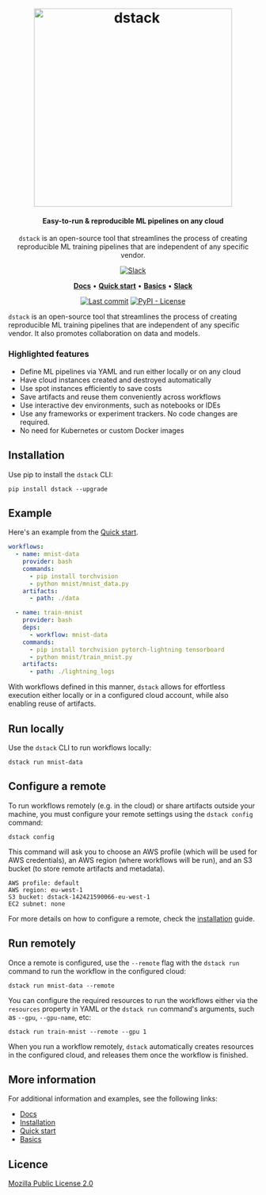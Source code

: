 <div align="center">
<h1 align="center">
  <a target="_blank" href="https://dstack.ai">
    <picture>
      <source media="(prefers-color-scheme: dark)" srcset="https://raw.githubusercontent.com/dstackai/dstack/master/docs/assets/logo-dark.svg"/>
      <img alt="dstack" src="https://raw.githubusercontent.com/dstackai/dstack/master/docs/assets/logo.svg" width="400px"/>
    </picture>
  </a>
</h1>

<h4 align="center">
Easy-to-run & reproducible ML pipelines on any cloud
</h4>

<p align="center">
<code>dstack</code> is an open-source tool that streamlines the process of creating reproducible ML training pipelines that are independent of any specific vendor. 
</p>

[![Slack](https://img.shields.io/badge/slack-join%20community-blueviolet?logo=slack&style=for-the-badge)](https://join.slack.com/t/dstackai/shared_invite/zt-xdnsytie-D4qU9BvJP8vkbkHXdi6clQ)

<p align="center">
<a href="https://docs.dstack.ai" target="_blank"><b>Docs</b></a> • 
<a href="https://docs.dstack.ai/quick-start"><b>Quick start</b></a> • 
<a href="https://docs.dstack.ai/basics/hello-world" target="_blank"><b>Basics</b></a> • 
<a href="https://join.slack.com/t/dstackai/shared_invite/zt-xdnsytie-D4qU9BvJP8vkbkHXdi6clQ" target="_blank"><b>Slack</b></a> 
</p>

[![Last commit](https://img.shields.io/github/last-commit/dstackai/dstack)](https://github.com/dstackai/dstack/commits/)
[![PyPI - License](https://img.shields.io/pypi/l/dstack?style=flat&color=blue)](https://github.com/dstackai/dstack/blob/master/LICENSE.md)

</div>

`dstack` is an open-source tool that streamlines the process of creating reproducible ML training pipelines that are
independent of any specific vendor. It also promotes collaboration on data and models.

### Highlighted features

* Define ML pipelines via YAML and run either locally or on any cloud
* Have cloud instances created and destroyed automatically
* Use spot instances efficiently to save costs
* Save artifacts and reuse them conveniently across workflows
* Use interactive dev environments, such as notebooks or IDEs
* Use any frameworks or experiment trackers. No code changes are required.
* No need for Kubernetes or custom Docker images

## Installation

Use pip to install the `dstack` CLI:

```shell
pip install dstack --upgrade
```

## Example

Here's an example from the [Quick start](https://docs.dstack.ai/quick-start).

```yaml
workflows:
  - name: mnist-data
    provider: bash
    commands:
      - pip install torchvision
      - python mnist/mnist_data.py
    artifacts:
      - path: ./data

  - name: train-mnist
    provider: bash
    deps:
      - workflow: mnist-data
    commands:
      - pip install torchvision pytorch-lightning tensorboard
      - python mnist/train_mnist.py
    artifacts:
      - path: ./lightning_logs
```

With workflows defined in this manner, `dstack` allows for effortless execution either locally or in a configured cloud
account, while also enabling reuse of artifacts.

## Run locally

Use the `dstack` CLI to run workflows locally:

```shell
dstack run mnist-data
```

## Configure a remote

To run workflows remotely (e.g. in the cloud) or share artifacts outside your machine, 
you must configure your remote settings using the `dstack config` command:

```shell
dstack config
```

This command will ask you to choose an AWS profile (which will be used for AWS credentials), an AWS
region (where workflows will be run), and an S3 bucket (to store remote artifacts and metadata).

```shell
AWS profile: default
AWS region: eu-west-1
S3 bucket: dstack-142421590066-eu-west-1
EC2 subnet: none
```

For more details on how to configure a remote, check the [installation](https://docs.dstack.ai/installation/#optional-configure-a-remote) guide.

## Run remotely

Once a remote is configured, use the `--remote` flag with the `dstack run` command to run the 
workflow in the configured cloud:

```shell
dstack run mnist-data --remote
```

You can configure the required resources to run the workflows either via the `resources` property in YAML
or the `dstack run` command's arguments, such as `--gpu`, `--gpu-name`, etc:

```shell
dstack run train-mnist --remote --gpu 1
```

When you run a workflow remotely, `dstack` automatically creates resources in the configured cloud,
and releases them once the workflow is finished.

## More information

For additional information and examples, see the following links:

* [Docs](https://docs.dstack.ai/)
* [Installation](https://docs.dstack.ai/installation)
* [Quick start](https://docs.dstack.ai/quick-start)
* [Basics](https://docs.dstack.ai/basics/hello-world)
 
##  Licence

[Mozilla Public License 2.0](LICENSE.md)